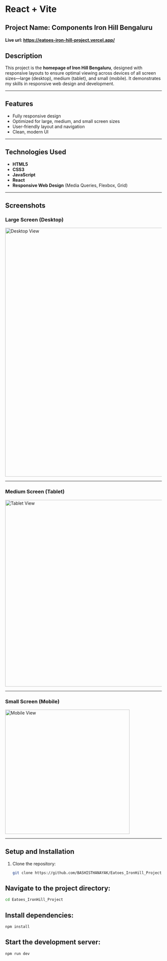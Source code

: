 # React + Vite

## Project Name: Components Iron Hill Bengaluru

#### Live url: https://eatoes-iron-hill-project.vercel.app/


## Description

This project is the **homepage of Iron Hill Bengaluru**, designed with responsive layouts to ensure optimal viewing across devices of all screen sizes—large (desktop), medium (tablet), and small (mobile). It demonstrates my skills in responsive web design and development.

---

## Features

- Fully responsive design
- Optimized for large, medium, and small screen sizes
- User-friendly layout and navigation
- Clean, modern UI

---

## Technologies Used

- **HTML5**
- **CSS3**
- **JavaScript**
- **React**
- **Responsive Web Design** (Media Queries, Flexbox, Grid)

---

## Screenshots

### Large Screen (Desktop)

<img src="./public/Images/bigscreen.png" alt="Desktop View" width="800">

---

### Medium Screen (Tablet)

<img src="./public/Images/middleOrTablet.png" alt="Tablet View" width="600">

---

### Small Screen (Mobile)

<img src="./public/Images/smallOrMobile.png" alt="Mobile View" width="400">

---

## Setup and Installation

1. Clone the repository:
   ```bash
   git clone https://github.com/BASHISTHANAYAK/Eatoes_IronHill_Project.git
   ```

## Navigate to the project directory:

```bash
cd Eatoes_IronHill_Project
```

## Install dependencies:

```bash
npm install
```

## Start the development server:

```bash
npm run dev
```
